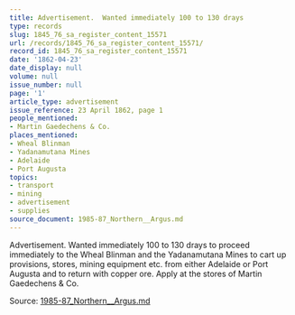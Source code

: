 ```yaml
---
title: Advertisement.  Wanted immediately 100 to 130 drays
type: records
slug: 1845_76_sa_register_content_15571
url: /records/1845_76_sa_register_content_15571/
record_id: 1845_76_sa_register_content_15571
date: '1862-04-23'
date_display: null
volume: null
issue_number: null
page: '1'
article_type: advertisement
issue_reference: 23 April 1862, page 1
people_mentioned:
- Martin Gaedechens & Co.
places_mentioned:
- Wheal Blinman
- Yadanamutana Mines
- Adelaide
- Port Augusta
topics:
- transport
- mining
- advertisement
- supplies
source_document: 1985-87_Northern__Argus.md
---
```


Advertisement.  Wanted immediately 100 to 130 drays to proceed immediately to the Wheal Blinman and the Yadanamutana Mines to cart up provisions, stores, mining equipment etc. from either Adelaide or Port Augusta and to return with copper ore.  Apply at the stores of Martin Gaedechens & Co.

Source: [1985-87_Northern__Argus.md](/downloads/markdown/1985-87_Northern__Argus.md)

